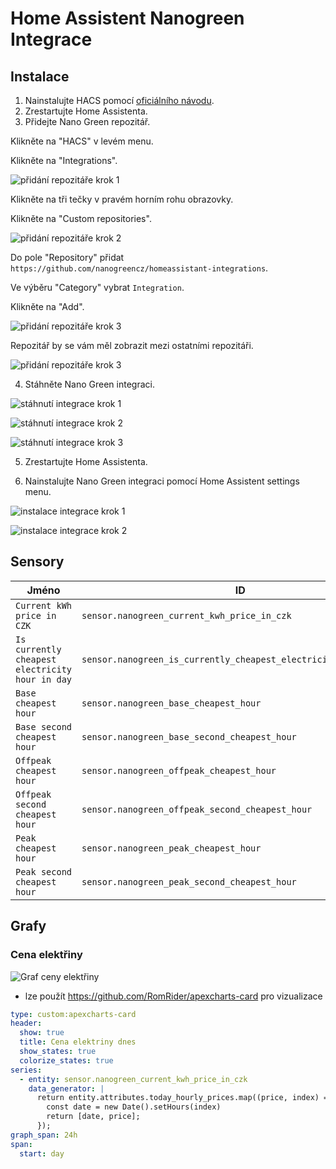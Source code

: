 # Home Assistent Nanogreen Integrace

## Instalace

1. Nainstalujte HACS pomocí [oficiálního návodu](https://hacs.xyz/docs/setup/prerequisites).
2. Zrestartujte Home Assistenta.
3. Přidejte Nano Green repozitář.

Klikněte na "HACS" v levém menu.

Klikněte na "Integrations".

![přidání repozitáře krok 1](docs/installation/pridani_repozitare_1.png)

Klikněte na tři tečky v pravém horním rohu obrazovky.

Klikněte na "Custom repositories".

![přidání repozitáře krok 2](docs/installation/pridani_repozitare_2.png)

Do pole "Repository" přidat `https://github.com/nanogreencz/homeassistant-integrations`.

Ve výběru "Category" vybrat `Integration`.

Klikněte na "Add".

![přidání repozitáře krok 3](docs/installation/pridani_repozitare_3.png)

Repozitář by se vám měl zobrazit mezi ostatními repozitáři.

![přidání repozitáře krok 3](docs/installation/pridani_repozitare_4.png)

4. Stáhněte Nano Green integraci.

![stáhnutí integrace krok 1](docs/installation/stahnuti_integrace_1.png)

![stáhnutí integrace krok 2](docs/installation/stahnuti_integrace_2.png)

![stáhnutí integrace krok 3](docs/installation/stahnuti_integrace_3.png)

5. Zrestartujte Home Assistenta.

6. Nainstalujte Nano Green integraci pomocí Home Assistent settings menu.

![instalace integrace krok 1](docs/installation/instalace_integrace_1.png)

![instalace integrace krok 2](docs/installation/instalace_integrace_2.png)

## Sensory

| Jméno                                           | ID                                                               | Popis |
| ----------------------------------------------- | ---------------------------------------------------------------- | ----- |
| `Current kWh price in CZK`                      | `sensor.nanogreen_current_kwh_price_in_czk`                      |       |
| `Is currently cheapest electricity hour in day` | `sensor.nanogreen_is_currently_cheapest_electricity_hour_in_day` |       |
| `Base cheapest hour`                            | `sensor.nanogreen_base_cheapest_hour`                            |       |
| `Base second cheapest hour`                     | `sensor.nanogreen_base_second_cheapest_hour`                     |       |
| `Offpeak cheapest hour`                         | `sensor.nanogreen_offpeak_cheapest_hour`                         |       |
| `Offpeak second cheapest hour`                  | `sensor.nanogreen_offpeak_second_cheapest_hour`                  |       |
| `Peak cheapest hour`                            | `sensor.nanogreen_peak_cheapest_hour`                            |       |
| `Peak second cheapest hour`                     | `sensor.nanogreen_peak_second_cheapest_hour`                     |       |

## Grafy

### Cena elektřiny

![Graf ceny elektřiny](docs/examples/graf.png)

- lze použít https://github.com/RomRider/apexcharts-card pro vizualizace

```yaml
type: custom:apexcharts-card
header:
  show: true
  title: Cena elektriny dnes
  show_states: true
  colorize_states: true
series:
  - entity: sensor.nanogreen_current_kwh_price_in_czk
    data_generator: |
      return entity.attributes.today_hourly_prices.map((price, index) => {
        const date = new Date().setHours(index)
        return [date, price];
      });
graph_span: 24h
span:
  start: day
```

